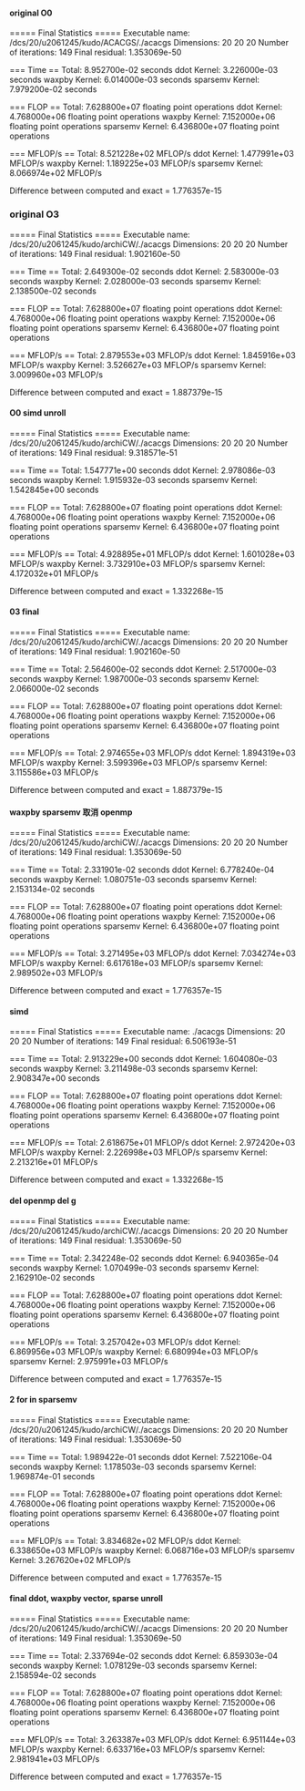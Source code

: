 #### original O0

===== Final Statistics =====
Executable name:      /dcs/20/u2061245/kudo/ACACGS/./acacgs
Dimensions:           20 20 20
Number of iterations: 149
Final residual:       1.353069e-50

=== Time ==
Total:           8.952700e-02 seconds
ddot Kernel:     3.226000e-03 seconds
waxpby Kernel:   6.014000e-03 seconds
sparsemv Kernel: 7.979200e-02 seconds

=== FLOP ==
Total:           7.628800e+07 floating point operations
ddot Kernel:     4.768000e+06 floating point operations
waxpby Kernel:   7.152000e+06 floating point operations
sparsemv Kernel: 6.436800e+07 floating point operations

=== MFLOP/s ==
Total:           8.521228e+02 MFLOP/s
ddot Kernel:     1.477991e+03 MFLOP/s
waxpby Kernel:   1.189225e+03 MFLOP/s
sparsemv Kernel: 8.066974e+02 MFLOP/s

Difference between computed and exact = 1.776357e-15


### original O3
===== Final Statistics =====
Executable name:      /dcs/20/u2061245/kudo/archiCW/./acacgs
Dimensions:           20 20 20
Number of iterations: 149
Final residual:       1.902160e-50

=== Time ==
Total:           2.649300e-02 seconds
ddot Kernel:     2.583000e-03 seconds
waxpby Kernel:   2.028000e-03 seconds
sparsemv Kernel: 2.138500e-02 seconds

=== FLOP ==
Total:           7.628800e+07 floating point operations
ddot Kernel:     4.768000e+06 floating point operations
waxpby Kernel:   7.152000e+06 floating point operations
sparsemv Kernel: 6.436800e+07 floating point operations

=== MFLOP/s ==
Total:           2.879553e+03 MFLOP/s
ddot Kernel:     1.845916e+03 MFLOP/s
waxpby Kernel:   3.526627e+03 MFLOP/s
sparsemv Kernel: 3.009960e+03 MFLOP/s

Difference between computed and exact = 1.887379e-15


#### O0 simd unroll
===== Final Statistics =====
Executable name:      /dcs/20/u2061245/kudo/archiCW/./acacgs
Dimensions:           20 20 20
Number of iterations: 149
Final residual:       9.318571e-51

=== Time ==
Total:           1.547771e+00 seconds
ddot Kernel:     2.978086e-03 seconds
waxpby Kernel:   1.915932e-03 seconds
sparsemv Kernel: 1.542845e+00 seconds

=== FLOP ==
Total:           7.628800e+07 floating point operations
ddot Kernel:     4.768000e+06 floating point operations
waxpby Kernel:   7.152000e+06 floating point operations
sparsemv Kernel: 6.436800e+07 floating point operations

=== MFLOP/s ==
Total:           4.928895e+01 MFLOP/s
ddot Kernel:     1.601028e+03 MFLOP/s
waxpby Kernel:   3.732910e+03 MFLOP/s
sparsemv Kernel: 4.172032e+01 MFLOP/s

Difference between computed and exact = 1.332268e-15 

#### 03 final
===== Final Statistics =====
Executable name:      /dcs/20/u2061245/kudo/archiCW/./acacgs
Dimensions:           20 20 20
Number of iterations: 149
Final residual:       1.902160e-50

=== Time ==
Total:           2.564600e-02 seconds
ddot Kernel:     2.517000e-03 seconds
waxpby Kernel:   1.987000e-03 seconds
sparsemv Kernel: 2.066000e-02 seconds

=== FLOP ==
Total:           7.628800e+07 floating point operations
ddot Kernel:     4.768000e+06 floating point operations
waxpby Kernel:   7.152000e+06 floating point operations
sparsemv Kernel: 6.436800e+07 floating point operations

=== MFLOP/s ==
Total:           2.974655e+03 MFLOP/s
ddot Kernel:     1.894319e+03 MFLOP/s
waxpby Kernel:   3.599396e+03 MFLOP/s
sparsemv Kernel: 3.115586e+03 MFLOP/s

Difference between computed and exact = 1.887379e-15 

#### waxpby sparsemv 取消 openmp

===== Final Statistics =====
Executable name:      /dcs/20/u2061245/kudo/archiCW/./acacgs
Dimensions:           20 20 20
Number of iterations: 149
Final residual:       1.353069e-50

=== Time ==
Total:           2.331901e-02 seconds
ddot Kernel:     6.778240e-04 seconds
waxpby Kernel:   1.080751e-03 seconds
sparsemv Kernel: 2.153134e-02 seconds

=== FLOP ==
Total:           7.628800e+07 floating point operations
ddot Kernel:     4.768000e+06 floating point operations
waxpby Kernel:   7.152000e+06 floating point operations
sparsemv Kernel: 6.436800e+07 floating point operations

=== MFLOP/s ==
Total:           3.271495e+03 MFLOP/s
ddot Kernel:     7.034274e+03 MFLOP/s
waxpby Kernel:   6.617618e+03 MFLOP/s
sparsemv Kernel: 2.989502e+03 MFLOP/s

Difference between computed and exact = 1.776357e-15 

#### simd
===== Final Statistics =====
Executable name:      ./acacgs
Dimensions:           20 20 20
Number of iterations: 149
Final residual:       6.506193e-51

=== Time ==
Total:           2.913229e+00 seconds
ddot Kernel:     1.604080e-03 seconds
waxpby Kernel:   3.211498e-03 seconds
sparsemv Kernel: 2.908347e+00 seconds

=== FLOP ==
Total:           7.628800e+07 floating point operations
ddot Kernel:     4.768000e+06 floating point operations
waxpby Kernel:   7.152000e+06 floating point operations
sparsemv Kernel: 6.436800e+07 floating point operations

=== MFLOP/s ==
Total:           2.618675e+01 MFLOP/s
ddot Kernel:     2.972420e+03 MFLOP/s
waxpby Kernel:   2.226998e+03 MFLOP/s
sparsemv Kernel: 2.213216e+01 MFLOP/s

Difference between computed and exact = 1.332268e-15 

#### del openmp del g
===== Final Statistics =====
Executable name:      /dcs/20/u2061245/kudo/archiCW/./acacgs
Dimensions:           20 20 20
Number of iterations: 149
Final residual:       1.353069e-50

=== Time ==
Total:           2.342248e-02 seconds
ddot Kernel:     6.940365e-04 seconds
waxpby Kernel:   1.070499e-03 seconds
sparsemv Kernel: 2.162910e-02 seconds

=== FLOP ==
Total:           7.628800e+07 floating point operations
ddot Kernel:     4.768000e+06 floating point operations
waxpby Kernel:   7.152000e+06 floating point operations
sparsemv Kernel: 6.436800e+07 floating point operations

=== MFLOP/s ==
Total:           3.257042e+03 MFLOP/s
ddot Kernel:     6.869956e+03 MFLOP/s
waxpby Kernel:   6.680994e+03 MFLOP/s
sparsemv Kernel: 2.975991e+03 MFLOP/s

Difference between computed and exact = 1.776357e-15 

#### 2 for in sparsemv
===== Final Statistics =====
Executable name:      /dcs/20/u2061245/kudo/archiCW/./acacgs
Dimensions:           20 20 20
Number of iterations: 149
Final residual:       1.353069e-50

=== Time ==
Total:           1.989422e-01 seconds
ddot Kernel:     7.522106e-04 seconds
waxpby Kernel:   1.178503e-03 seconds
sparsemv Kernel: 1.969874e-01 seconds

=== FLOP ==
Total:           7.628800e+07 floating point operations
ddot Kernel:     4.768000e+06 floating point operations
waxpby Kernel:   7.152000e+06 floating point operations
sparsemv Kernel: 6.436800e+07 floating point operations

=== MFLOP/s ==
Total:           3.834682e+02 MFLOP/s
ddot Kernel:     6.338650e+03 MFLOP/s
waxpby Kernel:   6.068716e+03 MFLOP/s
sparsemv Kernel: 3.267620e+02 MFLOP/s

Difference between computed and exact = 1.776357e-15 

#### final ddot, waxpby vector, sparse unroll
===== Final Statistics =====
Executable name:      /dcs/20/u2061245/kudo/archiCW/./acacgs
Dimensions:           20 20 20
Number of iterations: 149
Final residual:       1.353069e-50

=== Time ==
Total:           2.337694e-02 seconds
ddot Kernel:     6.859303e-04 seconds
waxpby Kernel:   1.078129e-03 seconds
sparsemv Kernel: 2.158594e-02 seconds

=== FLOP ==
Total:           7.628800e+07 floating point operations
ddot Kernel:     4.768000e+06 floating point operations
waxpby Kernel:   7.152000e+06 floating point operations
sparsemv Kernel: 6.436800e+07 floating point operations

=== MFLOP/s ==
Total:           3.263387e+03 MFLOP/s
ddot Kernel:     6.951144e+03 MFLOP/s
waxpby Kernel:   6.633716e+03 MFLOP/s
sparsemv Kernel: 2.981941e+03 MFLOP/s

Difference between computed and exact = 1.776357e-15 
